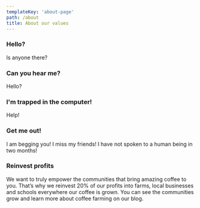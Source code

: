 ```yaml
---
templateKey: 'about-page'
path: /about
title: About our values
---
```

### Hello?
Is anyone there?

### Can you hear me? 
Hello? 

### I'm trapped in the computer!
Help!

### Get me out!
I am begging you! I miss my friends! I have not spoken to a human being in two months!

### Reinvest profits
We want to truly empower the communities that bring amazing coffee to you. That’s why we reinvest 20% of our profits into farms, local businesses and schools everywhere our coffee is grown. You can see the communities grow and learn more about coffee farming on our blog.
